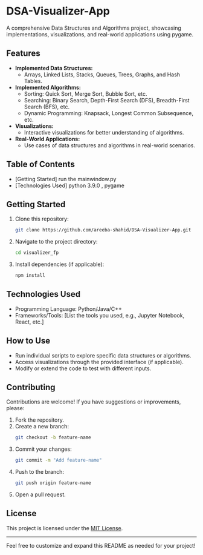 # DSA-Visualizer-App
A comprehensive Data Structures and Algorithms project, showcasing implementations, visualizations, and real-world applications using pygame.

## Features
- **Implemented Data Structures:**
  - Arrays, Linked Lists, Stacks, Queues, Trees, Graphs, and Hash Tables.
- **Implemented Algorithms:**
  - Sorting: Quick Sort, Merge Sort, Bubble Sort, etc.
  - Searching: Binary Search, Depth-First Search (DFS), Breadth-First Search (BFS), etc.
  - Dynamic Programming: Knapsack, Longest Common Subsequence, etc.
- **Visualizations:**
  - Interactive visualizations for better understanding of algorithms.
- **Real-World Applications:**
  - Use cases of data structures and algorithms in real-world scenarios.

## Table of Contents
- [Getting Started]   run the mainwindow.py 
- [Technologies Used] python 3.9.0 ,  pygame 


## Getting Started
1. Clone this repository:
   ```bash
   git clone https://github.com/areeba-shahid/DSA-Visualizer-App.git
   ```
2. Navigate to the project directory:
   ```bash
   cd visualizer_fp
   ```
3. Install dependencies (if applicable):
   ```bash
   npm install
   ```

## Technologies Used
- Programming Language: Python/Java/C++
- Frameworks/Tools: [List the tools you used, e.g., Jupyter Notebook, React, etc.]

## How to Use
- Run individual scripts to explore specific data structures or algorithms.
- Access visualizations through the provided interface (if applicable).
- Modify or extend the code to test with different inputs.

## Contributing
Contributions are welcome! If you have suggestions or improvements, please:
1. Fork the repository.
2. Create a new branch:
   ```bash
   git checkout -b feature-name
   ```
3. Commit your changes:
   ```bash
   git commit -m "Add feature-name"
   ```
4. Push to the branch:
   ```bash
   git push origin feature-name
   ```
5. Open a pull request.

## License
This project is licensed under the [MIT License](LICENSE).

---

Feel free to customize and expand this README as needed for your project!
